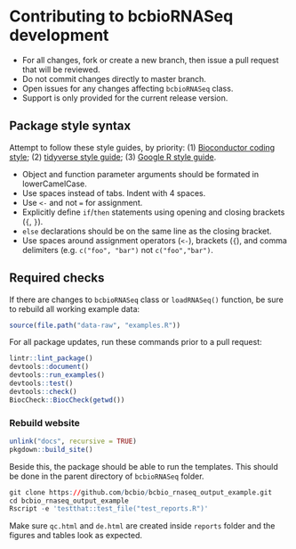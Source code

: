 # Contributing to bcbioRNASeq development

- For all changes, fork or create a new branch, then issue a pull request that will be reviewed.
- Do not commit changes directly to master branch.
- Open issues for any changes affecting `bcbioRNASeq` class.
- Support is only provided for the current release version.


## Package style syntax

Attempt to follow these style guides, by priority: (1) [Bioconductor coding style](https://www.bioconductor.org/developers/how-to/coding-style/); (2) [tidyverse style guide](http://style.tidyverse.org); (3) [Google R style guide](https://google.github.io/styleguide/Rguide.xml).

- Object and function parameter arguments should be formated in lowerCamelCase.
- Use spaces instead of tabs. Indent with 4 spaces.
- Use `<-` and not `=` for assignment.
- Explicitly define `if`/`then` statements using opening and closing brackets (`{`, `}`).
- `else` declarations should be on the same line as the closing bracket.
- Use spaces around assignment operators (`<-`), brackets (`{`), and comma delimiters (e.g. `c("foo", "bar")` not `c("foo","bar")`.


## Required checks

If there are changes to `bcbioRNASeq` class or `loadRNASeq()` function, be sure to rebuild all working example data:

```r
source(file.path("data-raw", "examples.R"))
```

For all package updates, run these commands prior to a pull request:

```r
lintr::lint_package()
devtools::document()
devtools::run_examples()
devtools::test()
devtools::check()
BiocCheck::BiocCheck(getwd())
```

### Rebuild website

```r
unlink("docs", recursive = TRUE)
pkgdown::build_site()
```

Beside this, the package should be able to run the templates. This should be
done in the parent directory of `bcbioRNASeq` folder.

```r
git clone https://github.com/bcbio/bcbio_rnaseq_output_example.git
cd bcbio_rnaseq_output_example
Rscript -e 'testthat::test_file("test_reports.R")'
```

Make sure `qc.html` and `de.html` are created inside `reports` folder and
the figures and tables look as expected.
